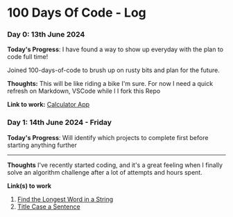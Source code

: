 # 100 Days Of Code - Log

### Day 0: 13th June 2024

**Today's Progress**: I have found a way to show up everyday with the plan to code full time! 

Joined 100-days-of-code to brush up on rusty bits and plan for the future. 

**Thoughts:** This will be like riding a bike I'm sure. For now I need a quick refresh on Markdown, VSCode while l I fork this Repo  

**Link to work:** [Calculator App](http://www.example.com)



### Day 1: 14th June 2024 - Friday

**Today's Progress**: Will identify which projects to complete first before starting anything further


________________________________________________________


**Thoughts** I've recently started coding, and it's a great feeling when I finally solve an algorithm challenge after a lot of attempts and hours spent.

**Link(s) to work**
1. [Find the Longest Word in a String](https://www.freecodecamp.com/challenges/find-the-longest-word-in-a-string)
2. [Title Case a Sentence](https://www.freecodecamp.com/challenges/title-case-a-sentence)
